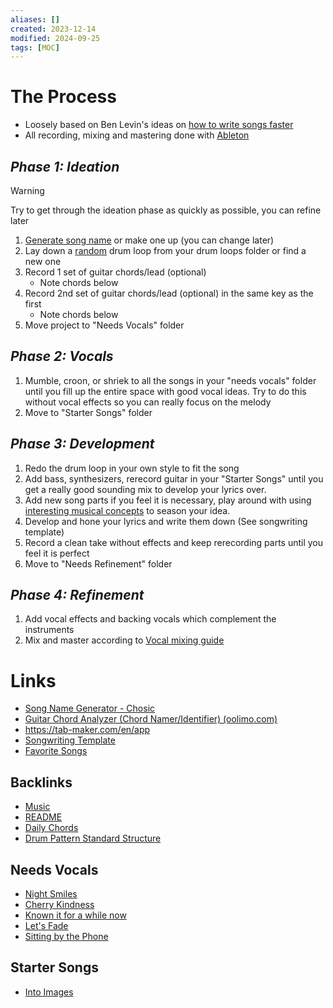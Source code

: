 ```yaml
---
aliases: []
created: 2023-12-14
modified: 2024-09-25
tags: [MOC]
---
```


# **The Process**

- Loosely based on Ben Levin's ideas on [how to write songs faster](https://www.youtube.com/watch?v=siJeW_HiH7c)
- All recording, mixing and mastering done with [Ableton](https://www.ableton.com/)

## *Phase 1: Ideation*

> [!WARNING]
> Try to get through the ideation phase as quickly as possible, you can refine later

1. [Generate song name](https://www.chosic.com/song-name-generator-by-genre-and-mood/) or make one up (you can change later)
2. Lay down a [random](https://www.bing.com/search?pglt=161&q=random+number+generator&cvid=a4e7f9182f8741daa550952d0aa61475&gs_lcrp=EgZjaHJvbWUqBggAEAAYQDIGCAAQABhAMgYIARAAGEAyBggCEAAYQDIGCAMQABhAMgYIBBAAGEAyBggFEAAYQDIGCAYQABhAMgYIBxAAGEAyBggIEAAYQNIBCDI4NzFqMGoxqAIAsAIA&FORM=ANNTA1&PC=U531) drum loop from your drum loops folder or find a new one
3. Record 1 set of guitar chords/lead (optional)
	- Note chords below
4. Record 2nd set of guitar chords/lead (optional) in the same key as the first
	- Note chords below
5. Move project to "Needs Vocals" folder

## *Phase 2: Vocals*

1. Mumble, croon, or shriek to all the songs in your "needs vocals" folder until you fill up the entire space with good vocal ideas. Try to do this without vocal effects so you can really focus on the melody
2. Move to "Starter Songs" folder

## *Phase 3: Development*

1. Redo the drum loop in your own style to fit the song
2. Add bass, synthesizers, rerecord guitar in your "Starter Songs" until you get a really good sounding mix to develop your lyrics over.
3. Add new song parts if you feel it is necessary, play around with using [interesting musical concepts](https://www.youtube.com/watch?v=GXxX013s1Vk) to season your idea. 
4. Develop and hone your lyrics and write them down (See songwriting template)
5. Record a clean take without effects and keep rerecording parts until you feel it is perfect
6. Move to "Needs Refinement" folder

## *Phase 4: Refinement*

1. Add vocal effects and backing vocals which complement the instruments
2. Mix and master according to [Vocal mixing guide](Vocal%20mixing%20guide.md)

# Links

- [Song Name Generator - Chosic](https://www.chosic.com/song-name-generator-by-genre-and-mood/)
- [Guitar Chord Analyzer (Chord Namer/Identifier) (oolimo.com)](https://www.oolimo.com/en/guitar-chords/analyze#:~:text=Enter%20your%20guitar%20chord%20into%20the%20virtual%20fretboard.%20The%20chord)
- https://tab-maker.com/en/app
- [Songwriting Template](../../../3RESOURCES/TEMPLATES/Songwriting%20Template.md)
- [Favorite Songs](Favorite%20Songs.md)

## Backlinks

* [Music](Music.md)
* [README](../../README.md)
* [Daily Chords](../../../5INBOX/Daily%20Chords.md|chords)
* [Drum Pattern Standard Structure](Drum%20Pattern%20Standard%20Structure.md)

## Needs Vocals

- [Night Smiles](Night%20Smiles.md)
- [Cherry Kindness](Cherry%20Kindness.md)
- [Known it for a while now](Known%20it%20for%20a%20while%20now.md)
- [Let's Fade](Let's%20Fade.md)
- [Sitting by the Phone](Sitting%20by%20the%20Phone.md)

## Starter Songs

- [Into Images](Into%20Images.md)
